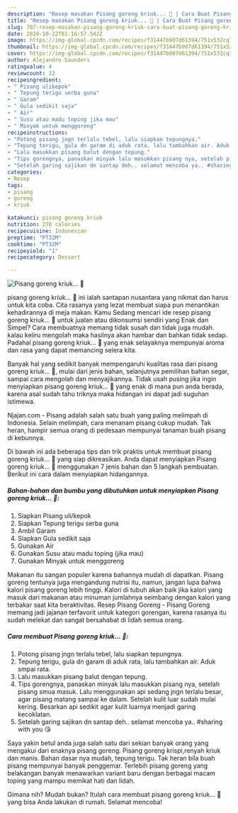 ```yaml
---
description: "Resep masakan Pisang goreng kriuk... 🤤 | Cara Buat Pisang goreng kriuk... 🤤 Yang Enak Banget"
title: "Resep masakan Pisang goreng kriuk... 🤤 | Cara Buat Pisang goreng kriuk... 🤤 Yang Enak Banget"
slug: 707-resep-masakan-pisang-goreng-kriuk-cara-buat-pisang-goreng-kriuk-yang-enak-banget
date: 2020-10-22T01:16:57.542Z
image: https://img-global.cpcdn.com/recipes/f31447b907d61394/751x532cq70/pisang-goreng-kriuk-🤤-foto-resep-utama.jpg
thumbnail: https://img-global.cpcdn.com/recipes/f31447b907d61394/751x532cq70/pisang-goreng-kriuk-🤤-foto-resep-utama.jpg
cover: https://img-global.cpcdn.com/recipes/f31447b907d61394/751x532cq70/pisang-goreng-kriuk-🤤-foto-resep-utama.jpg
author: Alejandro Saunders
ratingvalue: 4
reviewcount: 12
recipeingredient:
- " Pisang ulikepok"
- " Tepung terigu serba guna"
- " Garam"
- " Gula sedikit saja"
- " Air"
- " Susu atau madu toping jika mau"
- " Minyak untuk menggoreng"
recipeinstructions:
- "Potong pisang jngn terlalu tebel, lalu siapkan tepungnya."
- "Tepung terigu, gula dn garam di aduk rata, lalu tambahkan air. Aduk smpai rata."
- "Lalu masukkan pisang balut dengan tepung."
- "Tips gorengnya, panaskan minyak lalu masukkan pisang nya, setelah pisang smua masuk. Lalu menggunakan api sedang jngn terlalu besar, agar pisang matang sampai ke dalam. Setelah kulit luar sudah mulai kering. Besarkan api sedikit agar kulit luarnya menjadi garing kecoklatan."
- "Setelah garing sajikan dn santap deh.. selamat mencoba ya.. #sharing with you 😘"
categories:
- Resep
tags:
- pisang
- goreng
- kriuk

katakunci: pisang goreng kriuk 
nutrition: 278 calories
recipecuisine: Indonesian
preptime: "PT32M"
cooktime: "PT32M"
recipeyield: "1"
recipecategory: Dessert

---
```



![Pisang goreng kriuk... 🤤](https://img-global.cpcdn.com/recipes/f31447b907d61394/751x532cq70/pisang-goreng-kriuk-🤤-foto-resep-utama.jpg)


pisang goreng kriuk... 🤤 ini ialah santapan nusantara yang nikmat dan harus untuk kita coba. Cita rasanya yang lezat membuat siapa pun menantikan kehadirannya di meja makan.
Kamu Sedang mencari ide resep pisang goreng kriuk... 🤤 untuk jualan atau dikonsumsi sendiri yang Enak dan Simpel? Cara membuatnya memang tidak susah dan tidak juga mudah. kalau keliru mengolah maka hasilnya akan hambar dan bahkan tidak sedap. Padahal pisang goreng kriuk... 🤤 yang enak selayaknya mempunyai aroma dan rasa yang dapat memancing selera kita.

Banyak hal yang sedikit banyak mempengaruhi kualitas rasa dari pisang goreng kriuk... 🤤, mulai dari jenis bahan, selanjutnya pemilihan bahan segar, sampai cara mengolah dan menyajikannya. Tidak usah pusing jika ingin menyiapkan pisang goreng kriuk... 🤤 yang enak di mana pun anda berada, karena asal sudah tahu triknya maka hidangan ini dapat jadi suguhan istimewa.

Njajan.com - Pisang adalah salah satu buah yang paling melimpah di Indonesia. Selain melimpah, cara menanam pisang cukup mudah. Tak heran, hampir semua orang di pedesaan mempunyai tanaman buah pisang di kebunnya.


Di bawah ini ada beberapa tips dan trik praktis untuk membuat pisang goreng kriuk... 🤤 yang siap dikreasikan. Anda dapat menyiapkan Pisang goreng kriuk... 🤤 menggunakan 7 jenis bahan dan 5 langkah pembuatan. Berikut ini cara dalam menyiapkan hidangannya.

<!--inarticleads1-->

##### Bahan-bahan dan bumbu yang dibutuhkan untuk menyiapkan Pisang goreng kriuk... 🤤:

1. Siapkan  Pisang uli/kepok
1. Siapkan  Tepung terigu serba guna
1. Ambil  Garam
1. Siapkan  Gula sedikit saja
1. Gunakan  Air
1. Gunakan  Susu atau madu toping (jika mau)
1. Gunakan  Minyak untuk menggoreng


Makanan itu sangan populer karena bahannya mudah di dapatkan. Pisang goreng tentunya juga mengandung nutrisi itu, namun, jangan lupa bahwa kalori pisang goreng lebih tinggi. Kalori di tubuh akan baik jika kalori yang masuk dari makanan atau minuman jumlahnya seimbang dengan kalori yang terbakar saat kita beraktivitas. Resep Pisang Goreng - Pisang Goreng memang jadi jajanan terfavorit untuk kategori gorengan, karena rasanya itu sudah melekat dan sangat bersahabat di lidah semua orang. 

<!--inarticleads2-->

##### Cara membuat Pisang goreng kriuk... 🤤:

1. Potong pisang jngn terlalu tebel, lalu siapkan tepungnya.
1. Tepung terigu, gula dn garam di aduk rata, lalu tambahkan air. Aduk smpai rata.
1. Lalu masukkan pisang balut dengan tepung.
1. Tips gorengnya, panaskan minyak lalu masukkan pisang nya, setelah pisang smua masuk. Lalu menggunakan api sedang jngn terlalu besar, agar pisang matang sampai ke dalam. Setelah kulit luar sudah mulai kering. Besarkan api sedikit agar kulit luarnya menjadi garing kecoklatan.
1. Setelah garing sajikan dn santap deh.. selamat mencoba ya.. #sharing with you 😘


Saya yakin betul anda juga salah satu dari sekian banyak orang yang mengakui dari enaknya pisang goreng. Pisang goreng krispi,renyah kriuk dan manis. Bahan dasar nya mudah, tepung terigu. Tak heran bila buah pisang mempunyai banyak penggemar. Terlebih pisang goreng yang belakangan banyak menawarkan variant baru dengan berbagai macam toping yang mampu memikat hati dan lidah. 

Gimana nih? Mudah bukan? Itulah cara membuat pisang goreng kriuk... 🤤 yang bisa Anda lakukan di rumah. Selamat mencoba!
